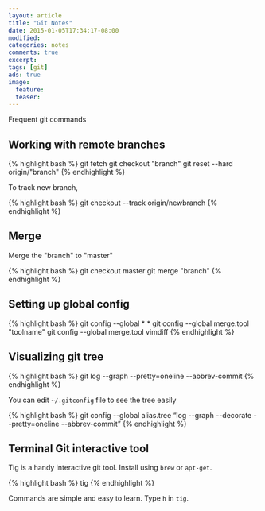 ```yaml
---
layout: article
title: "Git Notes"
date: 2015-01-05T17:34:17-08:00
modified:
categories: notes
comments: true
excerpt:
tags: [git]
ads: true
image:
  feature:
  teaser:
---
```


Frequent git commands

## Working with remote branches

{% highlight bash %}
git fetch
git checkout "branch"
git reset --hard origin/"branch"
{% endhighlight %}


To track new branch,

{% highlight bash %}
git checkout --track origin/newbranch
{% endhighlight %}

## Merge

Merge the "branch" to "master"


{% highlight bash %}
git checkout master
git merge "branch"
{% endhighlight %}


## Setting up global config


{% highlight bash %}
git config --global * *
git config --global merge.tool "toolname"
git config --global merge.tool vimdiff 
{% endhighlight %}


## Visualizing git tree


{% highlight bash %}
git log --graph --pretty=oneline --abbrev-commit
{% endhighlight %}


You can edit `~/.gitconfig` file to see the tree easily


{% highlight bash %}
git config --global alias.tree “log --graph --decorate --pretty=oneline --abbrev-commit”
{% endhighlight %}


## Terminal Git interactive tool

Tig is a handy interactive git tool. Install using `brew` or `apt-get`.


{% highlight bash %}
tig
{% endhighlight %}

Commands are simple and easy to learn. Type `h` in `tig`.
